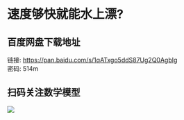 # 速度够快就能水上漂?

## 百度网盘下载地址

链接: https://pan.baidu.com/s/1qATxgo5ddS87Ug2Q0AgbIg  
密码: 514m

## 扫码关注数学模型
![](https://avatars3.githubusercontent.com/u/56642120?s=200&v=4)
